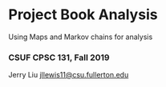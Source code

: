 # Project Book Analysis

Using Maps and Markov chains for analysis

### CSUF CPSC 131, Fall 2019


Jerry Liu jllewis11@csu.fullerton.edu

